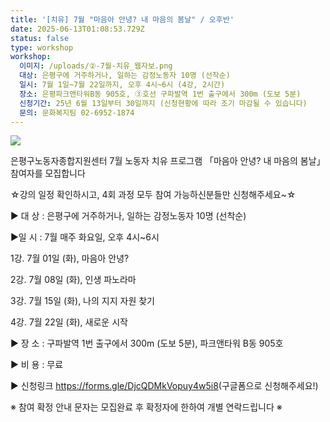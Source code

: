 ```yaml
---
title: '[치유] 7월 "마음아 안녕? 내 마음의 봄날" / 오후반'
date: 2025-06-13T01:08:53.729Z
status: false
type: workshop
workshop:
  이미지: /uploads/②-7월-치유_웹자보.png
  대상: 은평구에 거주하거나, 일하는 감정노동자 10명 (선착순)
  일시: 7월 1일~7월 22일까지, 오후 4시~6시 (4강, 2시간)
  장소: 은평파크앤타워B동 905호, ③호선 구파발역 1번 출구에서 300m (도보 5분)
  신청기간: 25년 6월 13일부터 30일까지 (신청현황에 따라 조기 마감될 수 있습니다)
  문의: 문화복지팀 02-6952-1874
---
```

![](/uploads/②-7월-치유_웹자보.png)

은평구노동자종합지원센터 7월 노동자 치유 프로그램 「마음아 안녕? 내 마음의 봄날」 참여자를 모집합니다

☆강의 일정 확인하시고, 4회 과정 모두 참여 가능하신분들만 신청해주세요~☆

▶ 대 상 : 은평구에 거주하거나, 일하는 감정노동자 10명 (선착순)

▶일 시 : 7월 매주 화요일, 오후 4시~6시

1강. 7월 01일 (화), 마음아 안녕?

2강. 7월 08일 (화), 인생 파노라마 

3강. 7월 15일 (화), 나의 지지 자원 찾기

4강. 7월 22일 (화), 새로운 시작

▶ 장 소 : 구파발역 1번 출구에서 300m (도보 5분), 파크앤타워 B동 905호

▶ 비 용 ​: 무료

​▶ 신청링크 <https://forms.gle/DjcQDMkVopuy4w5i8>(구글폼으로 신청해주세요!)

※ 참여 확정 안내 문자는 모집완료 후 확정자에 한하여 개별 연락드립니다 ※